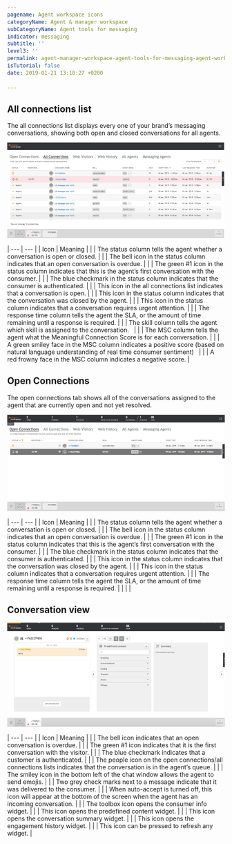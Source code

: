 ```yaml
---
pagename: Agent workspace icons
categoryName: Agent & manager workspace
subCategoryName: Agent tools for messaging
indicator: messaging
subtitle: ''
level3: ''
permalink: agent-manager-workspace-agent-tools-for-messaging-agent-workspace-icons.html
isTutorial: false
date: 2019-01-21 13:18:27 +0200

---
```


## All connections list

The all connections list displays every one of your brand’s messaging conversations, showing both open and closed conversations for all agents.

![](/img/wsicons1.png)

| --- | --- |
| Icon | Meaning |
|  | The status column tells the agent whether a conversation is open or closed.  |
|  | The bell icon in the status column indicates that an open conversation is overdue.  |
|  | The green #1 icon in the status column indicates that this is the agent’s first conversation with the consumer.  |
|  | The blue checkmark in the status column indicates that the consumer is authenticated.  |
|  | This icon in the all connections list indicates that a conversation is open.  |
|  | This icon in the status column indicates that the conversation was closed by the agent.  |
|  | This icon in the status column indicates that a conversation requires urgent attention.  |
|  | The response time column tells the agent the SLA, or the amount of time remaining until a response is required. |
|  | The skill column tells the agent which skill is assigned to the conversation.   |
|  | The MSC column tells the agent what the Meaningful Connection Score is for each conversation.  |
|  | A green smiley face in the MSC column indicates a positive score (based on natural language understanding of real time consumer sentiment)   |
|  | A red frowny face in the MSC column indicates a negative score.  |

## Open Connections

The open connections tab shows all of the conversations assigned to the agent that are currently open and not yet resolved.

![](/img/wsicons2.png)

| --- | --- |
| Icon | Meaning |
|  | The status column tells the agent whether a conversation is open or closed.  |
|  | The bell icon in the status column indicates that an open conversation is overdue.  |
|  | The green #1 icon in the status column indicates that this is the agent’s first conversation with the consumer.  |
|  | The blue checkmark in the status column indicates that the consumer is authenticated.  |
|  | This icon in the status column indicates that the conversation was closed by the agent.  |
|  | This icon in the status column indicates that a conversation requires urgent attention.  |
|  | The response time column tells the agent the SLA, or the amount of time remaining until a response is required. |
|  |  |

## Conversation view

![](/img/wsicons3.png)

| --- | --- |
| Icon | Meaning |
|  | The bell icon indicates that an open conversation is overdue.  |
|  | The green #1 icon indicates that it is the first conversation with the visitor.  |
|  | The blue checkmark indicates that a customer is authenticated.  |
|  | The people icon on the open connections/all connections lists indicates that the conversation is in the agent’s queue. |
|  | The smiley icon in the bottom left of the chat window allows the agent to send emojis.  |
|  | Two grey check marks next to a message indicate that it was delivered to the consumer.  |
|  | When auto-accept is turned off, this icon will appear at the bottom of the screen when the agent has an incoming conversation. |
|  | The toolbox icon opens the consumer info widget.  |
|  | This icon opens the predefined content widget.  |
|  | This icon opens the conversation summary widget.  |
|  | This icon opens the engagement history widget.  |
|  | This icon can be pressed to refresh any widget.  |
